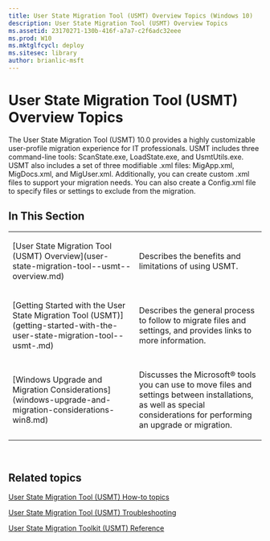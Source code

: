 ```yaml
---
title: User State Migration Tool (USMT) Overview Topics (Windows 10)
description: User State Migration Tool (USMT) Overview Topics
ms.assetid: 23170271-130b-416f-a7a7-c2f6adc32eee
ms.prod: W10
ms.mktglfcycl: deploy
ms.sitesec: library
author: brianlic-msft
---
```


# User State Migration Tool (USMT) Overview Topics


The User State Migration Tool (USMT) 10.0 provides a highly customizable user-profile migration experience for IT professionals. USMT includes three command-line tools: ScanState.exe, LoadState.exe, and UsmtUtils.exe. USMT also includes a set of three modifiable .xml files: MigApp.xml, MigDocs.xml, and MigUser.xml. Additionally, you can create custom .xml files to support your migration needs. You can also create a Config.xml file to specify files or settings to exclude from the migration.

## In This Section


<table>
<colgroup>
<col width="50%" />
<col width="50%" />
</colgroup>
<tbody>
<tr class="odd">
<td align="left"><p>[User State Migration Tool (USMT) Overview](user-state-migration-tool--usmt--overview.md)</p></td>
<td align="left"><p>Describes the benefits and limitations of using USMT.</p></td>
</tr>
<tr class="even">
<td align="left"><p>[Getting Started with the User State Migration Tool (USMT)](getting-started-with-the-user-state-migration-tool--usmt-.md)</p></td>
<td align="left"><p>Describes the general process to follow to migrate files and settings, and provides links to more information.</p></td>
</tr>
<tr class="odd">
<td align="left"><p>[Windows Upgrade and Migration Considerations](windows-upgrade-and-migration-considerations-win8.md)</p></td>
<td align="left"><p>Discusses the Microsoft® tools you can use to move files and settings between installations, as well as special considerations for performing an upgrade or migration.</p></td>
</tr>
</tbody>
</table>

 

## Related topics


[User State Migration Tool (USMT) How-to topics](user-state-migration-tool--usmt--how-to-topics.md)

[User State Migration Tool (USMT) Troubleshooting](user-state-migration-tool--usmt--troubleshooting.md)

[User State Migration Toolkit (USMT) Reference](user-state-migration-toolkit--usmt--reference.md)

 

 





